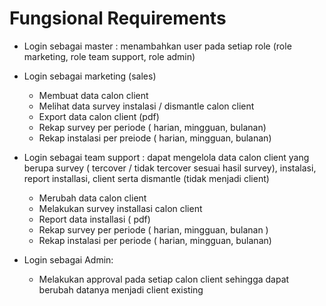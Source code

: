 # Fungsional Requirements

*   Login sebagai master : menambahkan user pada setiap role (role marketing, role team support, role admin)


*   Login sebagai marketing (sales)

    * Membuat data calon client
    * Melihat data survey instalasi / dismantle calon client
    * Export data calon client (pdf)
    * Rekap survey per periode ( harian, mingguan, bulanan)
    * Rekap instalasi per preiode ( harian, mingguan, bulanan)


*   Login sebagai team support : dapat mengelola data calon client yang berupa survey ( tercover / tidak tercover sesuai hasil survey), instalasi, report installasi, client serta dismantle (tidak menjadi client)

    * Merubah data calon client
    * Melakukan survey installasi calon client
    * Report data installasi ( pdf)
    * Rekap survey per periode ( harian, mingguan, bulanan )
    * Rekap instalasi per periode ( harian, mingguan, bulanan)


* Login sebagai Admin:
  * Melakukan approval pada setiap calon client sehingga dapat berubah datanya menjadi client existing
